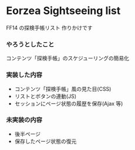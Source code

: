 # Eorzea Sightseeing list

FF14 の探検手帳リスト
作りかけです

### やろうとしたこと

コンテンツ「探検手帳」のスケジューリングの簡易化

### 実装した内容

- コンテンツ「探検手帳」風の見た目(CSS)
- リストとボタンの連動(JS)
- セッションにページ状態の履歴を保存(Ajax 等)

### 未実装の内容

- 後半ページ
- 保存したページ状態の復元
